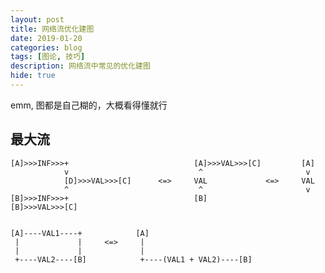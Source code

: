```yaml
---
layout: post
title: 网络流优化建图
date: 2019-01-20
categories: blog
tags: [图论, 技巧]
description: 网络流中常见的优化建图
hide: true
---
```


emm, 图都是自己糊的，大概看得懂就行

## 最大流

	[A]>>>INF>>>+                            [A]>>>VAL>>>[C]         [A]
	            v                             ^                       v
	            [D]>>>VAL>>>[C]      <=>     VAL             <=>     VAL
	            ^                             ^                       v
	[B]>>>INF>>>+                            [B]                     [B]>>>VAL>>>[C]


	[A]----VAL1----+            [A]
     |             |     <=>     |
     |             |             |
	 +----VAL2----[B]            +----(VAL1 + VAL2)----[B]
